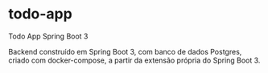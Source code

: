 # todo-app
Todo App Spring Boot 3

Backend construído em Spring Boot 3, com banco de dados Postgres, criado com docker-compose, a partir
da extensão própria do Spring Boot 3.
